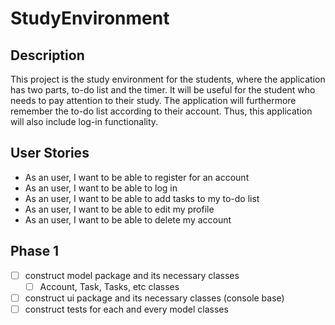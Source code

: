 # StudyEnvironment

## Description
This project is the study environment for the students, where the application has two parts, to-do list and the timer. It will be useful for the student who needs to pay attention to their study. The application will furthermore remember the to-do list according to their account. Thus, this application will also include log-in functionality. 

## User Stories
- As an user, I want to be able to register for an account
- As an user, I want to be able to log in
- As an user, I want to be able to add tasks to my to-do list
- As an user, I want to be able to edit my profile
- As an user, I want to be able to delete my account

## Phase 1
- [ ] construct model package and its necessary classes
    - [ ] Account, Task, Tasks, etc classes
- [ ] construct ui package and its necessary classes (console base)
- [ ] construct tests for each and every model classes